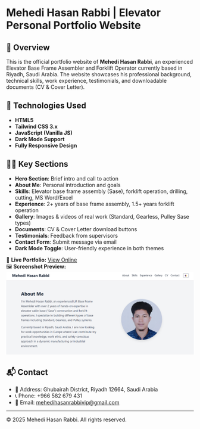 # Mehedi Hasan Rabbi | Elevator Personal Portfolio Website


## 📌 Overview

This is the official portfolio website of **Mehedi Hasan Rabbi**, an experienced Elevator Base Frame Assembler and Forklift Operator currently based in Riyadh, Saudi Arabia. The website showcases his professional background, technical skills, work experience, testimonials, and downloadable documents (CV & Cover Letter).

## 🧰 Technologies Used

- **HTML5**
- **Tailwind CSS 3.x**
- **JavaScript (Vanilla JS)**
- **Dark Mode Support**
- **Fully Responsive Design**

## 🧑‍🔧 Key Sections

- **Hero Section**: Brief intro and call to action
- **About Me**: Personal introduction and goals
- **Skills**: Elevator base frame assembly (Sase), forklift operation, drilling, cutting, MS Word/Excel
- **Experience**: 2+ years of base frame assembly, 1.5+ years forklift operation
- **Gallery**: Images & videos of real work (Standard, Gearless, Pulley Sase types)
- **Documents**: CV & Cover Letter download buttons
- **Testimonials**: Feedback from supervisors
- **Contact Form**: Submit message via email
- **Dark Mode Toggle**: User-friendly experience in both themes

🚀 **Live Portfolio:** [View Online](https://elevator-portfolio.vercel.app/)  
🖼️ **Screenshot Preview:** ![Portfolio Screenshot](images/Elevator-portfolio.png)



## 📬 Contact

- 📍 Address: Ghubairah District, Riyadh 12664, Saudi Arabia
- 📞 Phone: +966 582 679 431
- 📧 Email: [mehedihasanrabbivip@gmail.com](mailto:mehedihasanrabbivip@gmail.com)

---

© 2025 Mehedi Hasan Rabbi. All rights reserved.
